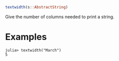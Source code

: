 ```julia
textwidth(s::AbstractString)
```

Give the number of columns needed to print a string.

# Examples

```jldoctest
julia> textwidth("March")
5
```

